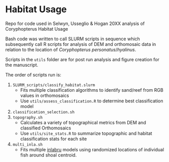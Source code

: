 # Habitat Usage
Repo for code used in Selwyn, Usseglio & Hogan 20XX analysis of Coryphopterus Habitat Usage

Bash code was written to call SLURM scripts in sequence which subsequently call R scripts for analysis of DEM and orthomosaic data in relation to the location of <i>Coryphopterus personatus</i>/<i>hyalinus</i>.

Scripts in the `utils` folder are for post run analysis and figure creation for the manuscript.

The order of scripts run is:
1. `SLURM_scripts/classify_habitat.slurm`
    - Fits multiple classification algorithms to identify sand/reef from RGB values in orthomosaics
    - Use `utils/assess_classification.R` to determine best classification model
2. `classification_selection.sh`
3. `topography.sh`
    - Calculates a variety of topographical metrics from DEM and classified Orthomosaics
    - Use `utils/site_stats.R` to summarize topographic and habitat classification stats for each site
4. `multi_inla.sh`
    - Fits multiple [inlabru](https://sites.google.com/inlabru.org/inlabru) models using randomized locations of individual fish around shoal centroid.
